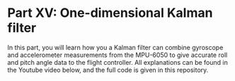 # Part XV: One-dimensional Kalman filter

In this part, you will learn how you a Kalman filter can combine gyroscope and accelerometer measurements from the MPU-6050 to give accurate roll and pitch angle data to the flight controller. All explanations can be found in the Youtube video below, and the full code is given in this repository.
